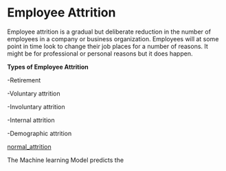 # Employee Attrition

Employee attrition is a gradual but deliberate reduction in the number of employees in a company or business organization. Employees will at some point in time look to change their job places for a number of reasons. It might be for professional or personal reasons but it does happen.

**Types of Employee Attrition**

-Retirement

-Voluntary attrition

-Involuntary attrition

-Internal attrition 

-Demographic attrition

[normal_attrition](https://user-images.githubusercontent.com/71536345/199220599-1fb1c50c-723f-475b-a07e-736a132a986c.jpg)


The Machine learning Model predicts the 


